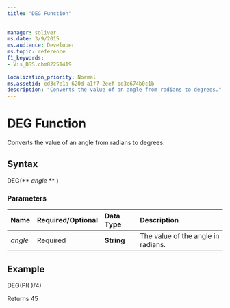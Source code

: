 ```yaml
---
title: "DEG Function"
 
 
manager: soliver
ms.date: 3/9/2015
ms.audience: Developer
ms.topic: reference
f1_keywords:
- Vis_DSS.chm82251419
 
localization_priority: Normal
ms.assetid: ed3c7e1a-620d-a1f7-2eef-bd3e674b0c1b
description: "Converts the value of an angle from radians to degrees."
---
```


# DEG Function

Converts the value of an angle from radians to degrees.
  
## Syntax

DEG(** *angle* ** ) 
  
### Parameters

|**Name**|**Required/Optional**|**Data Type**|**Description**|
|:-----|:-----|:-----|:-----|
| _angle_ <br/> |Required  <br/> |**String** <br/> |The value of the angle in radians.  <br/> |
   
## Example

DEG(PI( )/4) 
  
Returns 45 
  

